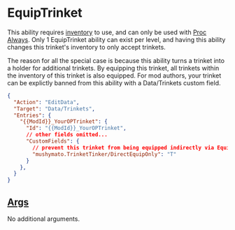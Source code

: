 # EquipTrinket

This ability requires [inventory](5-Inventory.md) to use, and can only be used with [Proc Always](4.0-Proc.md). Only 1 EquipTrinket ability can exist per level, and having this ability changes this trinket's inventory to only accept trinkets.

The reason for all the special case is because this ability turns a trinket into a holder for additional trinkets. By equipping this trinket, all trinkets within the inventory of this trinket is also equipped. For mod authors, your trinket can be explictly banned from this ability with a Data/Trinkets custom field.

```json
{
  "Action": "EditData",
  "Target": "Data/Trinkets",
  "Entries": {
    "{{ModId}}_YourOPTrinket": {
      "Id": "{{ModId}}_YourOPTrinket",
      // other fields omitted...
      "CustomFields": {
        // prevent this trinket from being equipped indirectly via EquipTrinket and the trinket equip action.
        "mushymato.TrinketTinker/DirectEquipOnly": "T"
      }
    },
  }
}
```

## [Args](~/api/TrinketTinker.Models.Mixin.NoArgs.yml)

No additional arguments.
